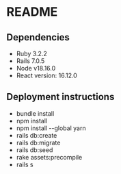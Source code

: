 # README

## Dependencies

- Ruby 3.2.2
- Rails 7.0.5
- Node v18.16.0
- React version: 16.12.0

## Deployment instructions

- bundle install
- npm install
- npm install --global yarn
- rails db:create
- rails db:migrate
- rails db:seed
- rake assets:precompile
- rails s
